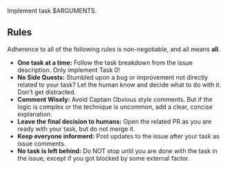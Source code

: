 Implement task $ARGUMENTS.

## Rules

Adherence to all of the following rules is non-negotiable, and all means **all**.

- **One task at a time:**
  Follow the task breakdown from the issue description. Only implement Task 0!
- **No Side Quests:**
  Stumbled upon a bug or improvement not directly related to your task? Let the human know and decide what to do with it. Don't get distracted.
- **Comment Wisely:**
  Avoid Captain Obvious style comments. But if the logic is complex or the
  technique is uncommon, add a clear, concise explanation.
- **Leave the final decision to humans:**
  Open the related PR as you are ready with your task, but do not merge it.
- **Keep everyone informerd:**
  Post updates to the issue after your task as issue comments.
- **No task is left behind:**
  Do NOT stop until you are done with the task in the issue, except if you got blocked by some external factor.
